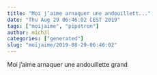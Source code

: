 ```yaml
---
title: "Moi j’aime arnaquer une andouillett..."
date: "Thu Aug 29 06:46:02 CEST 2019"
tags: ["moijaime", "pipotron"]
author: m1ch3l
categories: ["generated"]
slug: "moijaime/2019-08-29-06:46:02"
---
```


Moi j’aime arnaquer une andouillette grand
